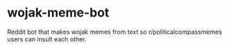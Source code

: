 # wojak-meme-bot
Reddit bot that makes wojak memes from text so r/politicalcompassmemes users can insult each other. 

